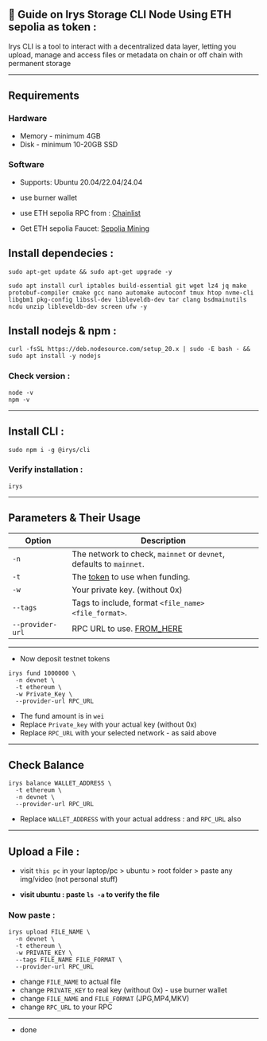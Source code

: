 ## 🧩 Guide on Irys Storage CLI Node Using ETH sepolia as token :

Irys CLI is a tool to interact with a decentralized data layer, letting you upload, manage and access files or metadata on chain or off chain with permanent storage

---

## Requirements
### Hardware

* Memory - minimum 4GB
* Disk -  minimum 10-20GB SSD

### Software
* Supports: Ubuntu 20.04/22.04/24.04

* use burner wallet
* use ETH sepolia RPC from : [Chainlist](https://chainlist.org/)
* Get ETH sepolia Faucet: [Sepolia Mining](https://sepolia-faucet.pk910.de/)
  
## Install dependecies :

```
sudo apt-get update && sudo apt-get upgrade -y
```

```
sudo apt install curl iptables build-essential git wget lz4 jq make protobuf-compiler cmake gcc nano automake autoconf tmux htop nvme-cli libgbm1 pkg-config libssl-dev libleveldb-dev tar clang bsdmainutils ncdu unzip libleveldb-dev screen ufw -y
```


## Install nodejs & npm :

```
curl -fsSL https://deb.nodesource.com/setup_20.x | sudo -E bash - && sudo apt install -y nodejs
```

### Check version :

```
node -v
npm -v
```

---

## Install CLI :

```
sudo npm i -g @irys/cli
```

### Verify installation :

```
irys 
```

---

## Parameters & Their Usage

| Option         | Description                                                                 |
|----------------|-----------------------------------------------------------------------------|
| `-n`           | The network to check, `mainnet` or `devnet`, defaults to `mainnet`.         |
| `-t`           | The [token](https://docs.irys.xyz/build/d/features/supported-tokens) to use when funding.                                              |
| `-w`           | Your private key. (without 0x)                                                           |
| `--tags`       | Tags to include, format `<file_name> <file_format>`.                                   |
| `--provider-url` | RPC URL to use.   [FROM_HERE](https://chainlist.org/)                                                        |

---

* Now deposit testnet tokens

```
irys fund 1000000 \
  -n devnet \
  -t ethereum \
  -w Private_Key \
  --provider-url RPC_URL
```

* The fund amount is in `wei`
* Replace `Private_key` with your actual key (without 0x)
* Replace `RPC_URL` with your selected network - as said above

---


## Check Balance 

```
irys balance WALLET_ADDRESS \
  -t ethereum \
  -n devnet \
  --provider-url RPC_URL
```
* Replace `WALLET_ADDRESS` with your actual address : and `RPC_URL` also

---

## Upload a File :

* visit `this pc` in your laptop/pc > ubuntu > root folder > paste any img/video (not personal stuff)

* **visit ubuntu : paste `ls -a` to verify the file**

### Now paste :

```
irys upload FILE_NAME \
  -n devnet \
  -t ethereum \
  -w PRIVATE_KEY \
  --tags FILE_NAME FILE_FORMAT \
  --provider-url RPC_URL
```

* change `FILE_NAME` to actual file
* change `PRIVATE_KEY` to real key (without 0x) - use burner wallet
* change `FILE_NAME` and `FILE_FORMAT` (JPG,MP4,MKV)
* change `RPC_URL` to your RPC

---
* done
